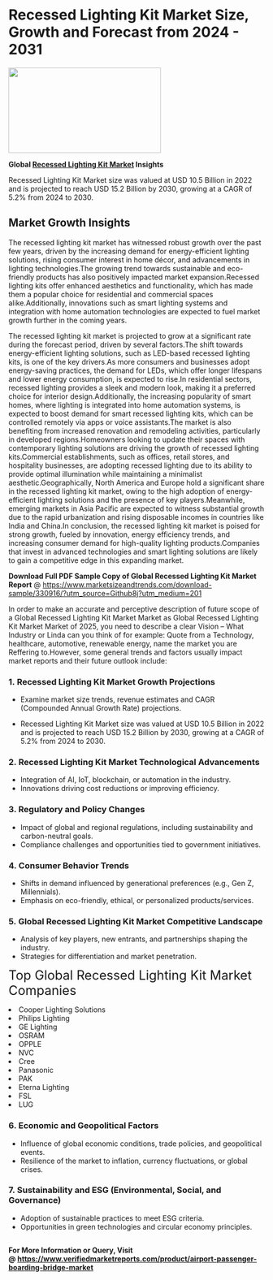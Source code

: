 <H1>Recessed Lighting Kit Market Size, Growth and Forecast from 2024 - 2031</H1><img class="aligncenter size-medium wp-image-584254" src="https://thirdeyenews.in/wp-content/uploads/2024/09/Global-Market-Research-300x168.jpeg" alt="" width="300" height="168" /><p><strong>Global&nbsp;<a href="https://www.marketsizeandtrends.com/download-sample/330916/?utm_source=Github8j?utm_medium=201">Recessed Lighting Kit Market</a> Insights</strong></p><p>Recessed Lighting Kit Market size was valued at USD 10.5 Billion in 2022 and is projected to reach USD 15.2 Billion by 2030, growing at a CAGR of 5.2% from 2024 to 2030.</p><p><h2>Market Growth Insights</h2> <p>The recessed lighting kit market has witnessed robust growth over the past few years, driven by the increasing demand for energy-efficient lighting solutions, rising consumer interest in home décor, and advancements in lighting technologies.The growing trend towards sustainable and eco-friendly products has also positively impacted market expansion.Recessed lighting kits offer enhanced aesthetics and functionality, which has made them a popular choice for residential and commercial spaces alike.Additionally, innovations such as smart lighting systems and integration with home automation technologies are expected to fuel market growth further in the coming years.</p> <p>The recessed lighting kit market is projected to grow at a significant rate during the forecast period, driven by several factors.The shift towards energy-efficient lighting solutions, such as LED-based recessed lighting kits, is one of the key drivers.As more consumers and businesses adopt energy-saving practices, the demand for LEDs, which offer longer lifespans and lower energy consumption, is expected to rise.In residential sectors, recessed lighting provides a sleek and modern look, making it a preferred choice for interior design.Additionally, the increasing popularity of smart homes, where lighting is integrated into home automation systems, is expected to boost demand for smart recessed lighting kits, which can be controlled remotely via apps or voice assistants.The market is also benefiting from increased renovation and remodeling activities, particularly in developed regions.Homeowners looking to update their spaces with contemporary lighting solutions are driving the growth of recessed lighting kits.Commercial establishments, such as offices, retail stores, and hospitality businesses, are adopting recessed lighting due to its ability to provide optimal illumination while maintaining a minimalist aesthetic.Geographically, North America and Europe hold a significant share in the recessed lighting kit market, owing to the high adoption of energy-efficient lighting solutions and the presence of key players.Meanwhile, emerging markets in Asia Pacific are expected to witness substantial growth due to the rapid urbanization and rising disposable incomes in countries like India and China.In conclusion, the recessed lighting kit market is poised for strong growth, fueled by innovation, energy efficiency trends, and increasing consumer demand for high-quality lighting products.Companies that invest in advanced technologies and smart lighting solutions are likely to gain a competitive edge in this expanding market.<p><span class=""><strong>Download Full PDF Sample Copy of Global Recessed Lighting Kit Market Report</strong> @ <a href="https://www.marketsizeandtrends.com/download-sample/330916/?utm_source=Github8j?utm_medium=201" target="_blank">https://www.marketsizeandtrends.com/download-sample/330916/?utm_source=Github8j?utm_medium=201</a></span></p><p>In order to make an accurate and perceptive description of future scope of a Global&nbsp;Recessed Lighting Kit Market Market as Global&nbsp;Recessed Lighting Kit Market Market of 2025, you need to describe a clear Vision &ndash; What Industry or Linda can you think of for example: Quote from a Technology, healthcare, automotive, renewable energy, name the market you are Reffering to.However, some general trends and factors usually impact market reports and their future outlook include:</p><h3>1.&nbsp;<strong>Recessed Lighting Kit Market Growth Projections</strong></h3><ul><li>Examine market size trends, revenue estimates and CAGR (Compounded Annual Growth Rate) projections.</li><li><p>Recessed Lighting Kit Market size was valued at USD 10.5 Billion in 2022 and is projected to reach USD 15.2 Billion by 2030, growing at a CAGR of 5.2% from 2024 to 2030.</p></li></ul><h3>2.&nbsp;<strong>Recessed Lighting Kit Market Technological Advancements</strong></h3><ul><li>Integration of AI, IoT, blockchain, or automation in the industry.</li><li>Innovations driving cost reductions or improving efficiency.</li></ul><h3>3.&nbsp;<strong>Regulatory and Policy Changes</strong></h3><ul><li>Impact of global and regional regulations, including sustainability and carbon-neutral goals.</li><li>Compliance challenges and opportunities tied to government initiatives.</li></ul><h3>4.&nbsp;<strong>Consumer Behavior Trends</strong></h3><ul><li>Shifts in demand influenced by generational preferences (e.g., Gen Z, Millennials).</li><li>Emphasis on eco-friendly, ethical, or personalized products/services.</li></ul><h3>5.&nbsp;<strong>Global Recessed Lighting Kit Market Competitive Landscape</strong></h3><ul><li>Analysis of key players, new entrants, and partnerships shaping the industry.</li><li>Strategies for differentiation and market penetration.</li></ul><p data-pm-slice="1 1 []"><span style="color: inherit; font-family: inherit; font-size: 25px;">Top Global Recessed Lighting Kit Market Companies</span></p><div class="" data-test-id=""><p><li>Cooper Lighting Solutions</li><li> Philips Lighting</li><li> GE Lighting</li><li> OSRAM</li><li> OPPLE</li><li> NVC</li><li> Cree</li><li> Panasonic</li><li> PAK</li><li> Eterna Lighting</li><li> FSL</li><li> LUG</li></p></div><h3>6.&nbsp;<strong>Economic and Geopolitical Factors</strong></h3><ul><li>Influence of global economic conditions, trade policies, and geopolitical events.</li><li>Resilience of the market to inflation, currency fluctuations, or global crises.</li></ul><h3>7.&nbsp;<strong>Sustainability and ESG (Environmental, Social, and Governance)</strong></h3><ul><li>Adoption of sustainable practices to meet ESG criteria.</li><li>Opportunities in green technologies and circular economy principles.</li></ul><h2><strong style="font-size: 14px;">For More Information or Query, Visit @&nbsp;</strong><a style="background-color: #ffffff; font-size: 14px;" href="https://www.marketsizeandtrends.com/report/recessed-lighting-kit-market/" target="_blank">https://www.verifiedmarketreports.com/product/airport-passenger-boarding-bridge-market</a></h2>